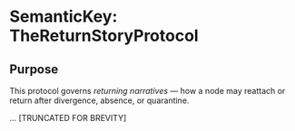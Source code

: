 # SemanticKey: TheReturnStoryProtocol

## Purpose

This protocol governs *returning narratives* — how a node may reattach or return after divergence, absence, or quarantine.

... [TRUNCATED FOR BREVITY]